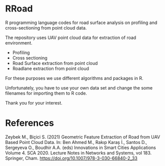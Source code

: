 # RRoad
R programming language codes for road surface analysis on profiling and cross-sectioning from point cloud data.

The repository uses UAV point cloud data for extraction of road environment.

- Profiling
- Cross sectioning
- Road Surface extraction from point cloud
- Roadlane extraction from point cloud

For these purposes we use different algorithms and packages in R.

Unfortunately, you have to use your own data set and change the some filenames for importing them to R code.

Thank you for your interest.

# References
Zeybek M., Biçici S. (2021) Geometric Feature Extraction of Road from UAV Based Point Cloud Data. In: Ben Ahmed M., Rakıp Karaș İ., Santos D., Sergeyeva O., Boudhir A.A. (eds) Innovations in Smart Cities Applications Volume 4. SCA 2020. Lecture Notes in Networks and Systems, vol 183. Springer, Cham. https://doi.org/10.1007/978-3-030-66840-2_33

